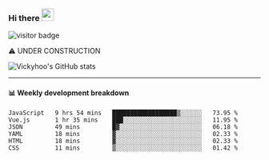 ### Hi there <a href="https://www.gautamkrishnar.com/"><img src="https://media.giphy.com/media/hvRJCLFzcasrR4ia7z/giphy.gif" width="25px"></a>

![visitor badge](https://visitor-badge.glitch.me/badge?page_id=vickyhoo.vickyhoo&left_color=black&right_color=cornflowerblue)

⚠️ UNDER CONSTRUCTION

![Vickyhoo's GitHub stats](https://github-readme-stats.vercel.app/api?username=vickyhoo&theme=react&show_icons=true&count_private=true)

---

#### :bar_chart: Weekly development breakdown

<!--START_SECTION:waka-->

```text
JavaScript   9 hrs 54 mins   ██████████████████▒░░░░░░   73.95 %
Vue.js       1 hr 35 mins    ███░░░░░░░░░░░░░░░░░░░░░░   11.95 %
JSON         49 mins         █▓░░░░░░░░░░░░░░░░░░░░░░░   06.18 %
YAML         18 mins         ▓░░░░░░░░░░░░░░░░░░░░░░░░   02.33 %
HTML         18 mins         ▓░░░░░░░░░░░░░░░░░░░░░░░░   02.33 %
CSS          11 mins         ▒░░░░░░░░░░░░░░░░░░░░░░░░   01.42 %
```

<!--END_SECTION:waka-->


<!--
**vickyhoo/vickyhoo** is a ✨ _special_ ✨ repository because its `README.md` (this file) appears on your GitHub profile.

Here are some ideas to get you started:

- 🔭 I’m currently working on ...
- 🌱 I’m currently learning ...
- 👯 I’m looking to collaborate on ...
- 🤔 I’m looking for help with ...
- 💬 Ask me about ...
- 📫 How to reach me: ...
- 😄 Pronouns: ...
- ⚡ Fun fact: ...
-->
